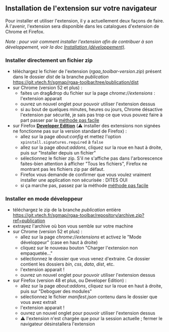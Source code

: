 ## Installation de l'extension sur votre navigateur

Pour installer et utiliser l'extension, il y a actuellement deux façons de faire. À l'avenir, l'extension sera disponible dans les catalogues d'extension de Chrome et Firefox.

*Note : pour voir comment installer l'extension afin de contribuer à son développement, voir la doc [Installation (développement)](doc/installation-dev.md).*

### Installer directement un fichier zip

* téléchargez le fichier de l'extension (*rgaa_toolbar-version.zip*) présent dans le dossier *dist* de la branche *publication* https://git.vtech.fr/sgmap/rgaa-toolbar/tree/publication/dist
* sur Chrome (version 52 et plus) :
    * faites un drag&drop du fichier sur la page *chrome://extensions* : l'extension apparait
    * ouvrez un nouvel onglet pour pouvoir utiliser l'extension dessus
    * si au bout de quelques minutes, heures ou jours, Chrome désactive l'extension par sécurité, je sais pas trop ce que vous pouvez faire à part passer par la [méthode pas facile](#m%C3%A9thode-pas-facile)
* sur Firefox **[Developer Edition](https://www.mozilla.org/fr/firefox/developer/)** (:warning: installer des extensions non signées ne fonctionne pas sur la version standard de Firefox) :
    * allez sur la page *about:config* et mettez l'option `xpinstall.signatures.required` à `false`
    * allez sur la page *about:addons*, cliquez sur la roue en haut à droite, puis sur "Installer depuis un fichier"
    * sélectionnez le fichier zip. S'il ne s'affiche pas dans l'arborescence faites-bien attention à afficher "Tous les fichiers", Firefox ne montrant pas les fichiers zip par défaut.
    * Firefox vous demande de confirmer que vous voulez vraiment installer une application non sécurisée : DITES OUI
    * si ça marche pas, passez par la méthode [méthode pas facile](#m%C3%A9thode-pas-facile)

### Installer en mode développeur

* téléchargez le zip de la branche *publication* entière https://git.vtech.fr/sgmap/rgaa-toolbar/repository/archive.zip?ref=publication
* extrayez l'archive où bon vous semble sur votre machine
* sur Chrome (version 52 et plus) :
    * allez sur la page *chrome://extensions* et activez le "Mode développeur" (case en haut à droite)
    * cliquez sur le nouveau bouton "Charger l'extension non empaquetée..."
    * sélectionnez le dossier que vous venez d'extraire. Ce dossier contient les dossiers *bin*, *css*, *data*, *dist*, etc.
    * l'extension apparait !
    * ouvrez un nouvel onglet pour pouvoir utiliser l'extension dessus
* sur Firefox (version 48 et plus, ou Developer Edition) :
    * allez sur la page *about:addons*, cliquez sur la roue en haut à droite, puis sur "Deboguer des modules"
    * sélectionnez le fichier *manifest.json* contenu dans le dossier que vous avez extrait
    * l'extension apparait !
    * ouvrez un nouvel onglet pour pouvoir utiliser l'extension dessus
    * :warning: l'extension n'est chargée que pour la session actuelle ; fermer le navigateur désinstallera l'extension
